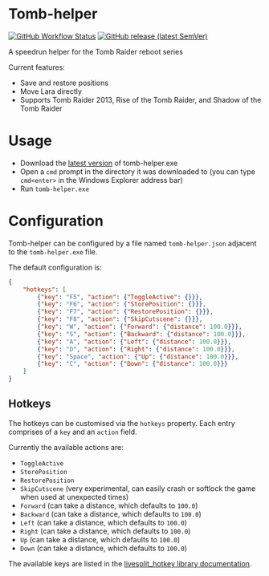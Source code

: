 # Tomb-helper
[![GitHub Workflow Status](https://img.shields.io/github/workflow/status/zed0/tomb-helper/Rust)](https://actions-badge.atrox.dev/zed0/tomb-helper/goto)
[![GitHub release (latest SemVer)](https://img.shields.io/github/v/release/zed0/tomb-helper?sort=semver)](https://github.com/zed0/tomb-helper/releases/latest)

A speedrun helper for the Tomb Raider reboot series

Current features:
- Save and restore positions
- Move Lara directly
- Supports Tomb Raider 2013, Rise of the Tomb Raider, and Shadow of the Tomb Raider

# Usage

- Download the [latest version](https://github.com/zed0/tomb-helper/releases/latest) of tomb-helper.exe
- Open a `cmd` prompt in the directory it was downloaded to (you can type `cmd<enter>` in the Windows Explorer address bar)
- Run `tomb-helper.exe`

# Configuration

Tomb-helper can be configured by a file named `tomb-helper.json` adjacent to the `tomb-helper.exe` file.

The default configuration is:
```json
{
	"hotkeys": [
		{"key": "F5", "action": {"ToggleActive": {}}},
		{"key": "F6", "action": {"StorePosition": {}}},
		{"key": "F7", "action": {"RestorePosition": {}}},
		{"key": "F8", "action": {"SkipCutscene": {}}},
		{"key": "W", "action": {"Forward": {"distance": 100.0}}},
		{"key": "S", "action": {"Backward": {"distance": 100.0}}},
		{"key": "A", "action": {"Left": {"distance": 100.0}}},
		{"key": "D", "action": {"Right": {"distance": 100.0}}},
		{"key": "Space", "action": {"Up": {"distance": 100.0}}},
		{"key": "C", "action": {"Down": {"distance": 100.0}}}
	]
}
```

## Hotkeys
The hotkeys can be customised via the `hotkeys` property.
Each entry comprises of a `key` and an `action` field.

Currently the available actions are:
- `ToggleActive`
- `StorePosition`
- `RestorePosition`
- `SkipCutscene` (very experimental, can easily crash or softlock the game when used at unexpected times)
- `Forward` (can take a distance, which defaults to `100.0`)
- `Backward` (can take a distance, which defaults to `100.0`)
- `Left` (can take a distance, which defaults to `100.0`)
- `Right` (can take a distance, which defaults to `100.0`)
- `Up` (can take a distance, which defaults to `100.0`)
- `Down` (can take a distance, which defaults to `100.0`)

The available keys are listed in the [livesplit_hotkey library documentation](https://docs.rs/livesplit-hotkey/0.5.0/livesplit_hotkey/linux/enum.KeyCode.html).
